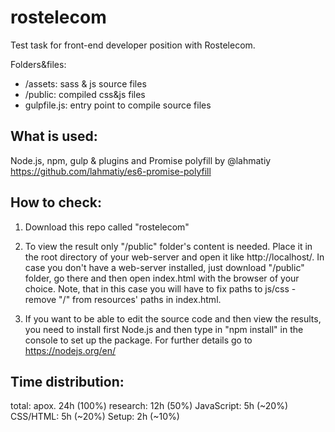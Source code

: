 # rostelecom
Test task for front-end developer position with Rostelecom.

Folders&files:

- /assets: sass & js source files
- /public: compiled css&js files
- gulpfile.js: entry point to compile source files

What is used:
-------------

Node.js, npm, gulp & plugins and Promise polyfill by @lahmatiy
https://github.com/lahmatiy/es6-promise-polyfill

How to check:
-------------

1) Download this repo called "rostelecom"

2) To view the result only "/public" folder's content is needed. Place it in the root directory of your web-server and open it like http://localhost/. In case you don't
have a web-server installed, just download "/public" folder, go there and then open index.html with the browser of your choice. Note, that in this case you will have to fix paths to js/css - remove "/" from resources' paths in index.html.

3) If you want to be able to edit the source code and then view the results, you need to install first Node.js and then type in "npm install" in the console to set up the package. For further details go to https://nodejs.org/en/

Time distribution:
------------------

total: apox. 24h (100%)
research: 12h (50%)
JavaScript: 5h (~20%)
CSS/HTML: 5h (~20%)
Setup: 2h (~10%)
